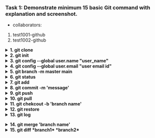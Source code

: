 ### Task 1: Demonstrate minimum 15 basic Git command with explanation and screenshot.
- collaborators:
1. test1001-github
2. test1002-github
<!-- git clone  -->
<details><summary><b>  1. git clone </b></summary>  
  
```
    syntax: 1. git clone *github repository url*
    1. This command is used to mirroring the github respository to the local system
    2. To clone the repository in local system, 
        - Copy the github repository url
        - Choose the location at local system and open the IDE (vise versa) 
        - Execute the command with copied github respository url.
    3. After this command, the files in repository will cloned to local system.
```  
![git_clone](https://user-images.githubusercontent.com/114586341/193469159-765332cf-39cb-4592-ad9b-1ca12c979934.png)
</details>

<!-- git-init  -->
<details><summary><b>  2. git init</b></summary>  
  
```
    1. This command is used to initialize the repository. 
    2. Once hit enter after this command, a hidden folder '.git' will be created in the target folder. 
    3. It contains all the backlog references of the current git directories history.
```  
![git_init_image](https://user-images.githubusercontent.com/114586341/193465368-f105958e-6df1-4ad2-b334-5fc54ef652e4.png)
</details>

<!-- git config --global user.name  -->
<details><summary><b>  3. git config --global user.name "user_name"</b></summary>

```    
1. This command is used to configure the user name of the github account which we going to work with.
2. Executing this command is the one time activity required at inital phase of git configuration. If required, can change at any time.
```  
![git_config_user_name](https://user-images.githubusercontent.com/114586341/193466984-2194ef38-24fc-4525-a0c9-3c3fa2e0ccd3.png)
</details>



<!-- git config --global user.email "user email id"  -->
<details><summary><b>  4. git config --global user.email "user email id"</b></summary>
  
```
1. This command is used to configure the user email ID of the github account which we going to work with.
2. Executing this command is the one time activity required at inital phase of git configuration. If required, can change at any time.
```
![git_config_user_email](https://user-images.githubusercontent.com/114586341/193468251-51fac83a-5409-4d41-9999-a8a70b35295a.png)
</details>

<!-- git branch master to main  -->
<details><summary><b>  5. git branch -m master main</b></summary>
  
```
1. This command is used to transfer the files from master branch to main.
2. AFter this command, git will create 'main' branch and transfers all files into main and switched to it as active branch.
3. As the main branch in github is named as 'main', it is necessary to match the branch name in git also. 
4. This step is not required, if we select appropriate settings to name the main branch as 'main' during 'git-scm' setup at local machine. 
```
![git_master_to_main](https://user-images.githubusercontent.com/114586341/193469166-d627a269-c9b2-494a-a4fb-b24853855079.png)
</details>

<!-- git status -->
<details><summary><b>  6. git status </b></summary>
  
```
1. Once the file saved in IDE, git start tracking the current stage of the file. That is,  whether the file is in working directory or staging area or committed.
2. This 'git status' command is used to know at which stage the file is at. 
3. After this command, it shows the details with description and files with distinguished colors.
4. Files marked with Red color means, it is in working directory area. We can see the description as "Changes not staged for commit:" 
5. Files marked with Green color means, it is in staging area. We can see the description as "Changes to be committed:"
6. Once committed, we can see the description as "nothing to commit, working tree clean" 
```
![git_status](https://user-images.githubusercontent.com/114586341/193469154-d68d17cb-a2d8-42d6-bf90-cb47be1c5006.png)
![git_status_1](https://user-images.githubusercontent.com/114586341/193548151-5c45c514-5ad8-491b-b391-db5af23e1772.png)
![git_status_2](https://user-images.githubusercontent.com/114586341/193548155-995d03a1-099f-467a-b8ad-e9474ff91d84.png)
</details>

<!-- git add <file_name> <.>  -->
<details><summary><b>7. git add </b></summary>
  
```
1. This command is used to add the changes from working directory to staging area (pre-commit area).
2. To add all changes at once, we use (git add .) commad
3. To add changes of particular file, we use (git add 'file_name') command. Here, 'file name' should be mentioned with extention.

```
![git_add](https://user-images.githubusercontent.com/114586341/193468917-7d166a35-66d4-4bab-834a-9ed17d8e5f34.png)
</details>

<!-- git commit -->
<details><summary><b>  8. git commit -m 'message'</b></summary>
  
```
1. This command is used to confirm the changes and tells git that the file is ready to push to remote location (github)
2. After this command, git will move the file(s) from 'staging area' to 'committed area'
3. Now the file is ready to push from git to remote respository.

```
![git_commit](https://user-images.githubusercontent.com/114586341/193469160-71b77ea5-4a6b-4b11-bbbd-fb1027e61fcf.png)
</details>

<!-- git push -->
<details><summary><b>  9. git push</b></summary>
  
```
syntax: git push 'remote name' 'target repository branch'
1. This command is used to push the committed changes to remote repository
2. Eg.1, git push origin main.
    - It means, git will push the committed changes to 'main' branch in the 'origin' remote.
   Eg.2, git push origin sub_branch.
    - It means, git will push the committed changes to 'sub_branch' in the 'origin' remote.

```
![git_push](https://user-images.githubusercontent.com/114586341/193552798-c98ee82c-6a76-4fcd-9c1d-ba9c64ab670b.png)
</details>


<!-- git pull -->
<details><summary><b>  10. git pull </b></summary>
  
```
Scenraios:
1. Sometimes, we made changes in files at remote itself via browser. Like adding a new line in README.md file at github itself. In such case, it is essential to merge the changes and maintain same details at both git (local files) and github repository.
2. Also, whenever we made changes in other branch of own repository or files in forks repositories, it is necessary to pull the changes to source respository files (by pull requests) to maintain the same level data.

Command:
syntax: git pull 'remote name' 'source repository branch'
1. It is the combination of 'fetch' and 'merge' actions. 
2. This command is used to pull the committed changes from remote repository to local git.
2. Eg., git pull origin main.
    - It means, git will fetch the changes from 'main' branch and merge it to the current directory at local git.
3. Before executing the command, we should ensure the branch, at which we want to pull the repository details.
```
![git_pull](https://user-images.githubusercontent.com/114586341/193469169-099a86a3-b733-4e5d-aafd-661cd7a8f335.png)
</details>

<!-- git branch -->
<details><summary><b>  11. git chekcout -b 'branch name'</b></summary>
  
```
1. It is the combination of creating and switching branch in oneline. Same as
    >> git branch 'branch name'
    >> git checkout 'branch name'
2. After this command, git will create a branch and switched and mark it as active branch.
3. Eg., git checkout -b sub_branch
    - Let us assume, this command executed from 'main' branch.
    - After execution, git created sub_branch and switched and mark it as active branch.
4. To check the list of branches, use command
    >> git branch 
    - The active branch is marked with astrisk (*)
```
![git_branch_switch](https://user-images.githubusercontent.com/114586341/193469158-e562977e-8363-4aeb-8d81-f9251c933b70.png)
</details>

<!-- git restore -->
<details><summary><b>  12. git restore </b></summary>
  
```
syntax: git restore --staged 'file_name' (or) git restore --source 'commit SHA' 'file name'
1. After executing this command, git will move the file from 'staging area' to 'working directory'
2. Eg1:
    >> git restore --staged aboutme.txt
    - It will remove aboutme.txt file from staging area and mark it as 'M'.
  Eg2:
    >> git restore --source 8628daf aboutme.txt
    - It will remove changes made at commit '8628daf' in aboutme.txt file from staging area and mark it as 'M'. 

```
![git_restore](https://user-images.githubusercontent.com/114586341/193469153-df5d7fce-bc8e-493d-9292-5f17b4c3b319.png)
</details>

<!-- git log -->
<details><summary><b>  13. git log </b></summary>
  
```
syntax: git log (or) git log --oneline (or) git log -p
1. This command is used to review all activities which made to repository files.
- git log : listing all changes
- git log --online : list all commits with short notes
- git log -p : list all changes with detailed description of each actions made in files.

```
>> git log --online:
![git_log_oneline](https://user-images.githubusercontent.com/114586341/193469164-411b6a95-dc80-465a-99ed-36e1c58aacb0.png)</details>

<!-- git merge -->
<details><summary><b>  14. git merge 'branch name' </b></summary>
  
```
1. This command is used to merge the content of one branch to another branch
2. To execute this command, firt swtich to target branch
3. Then exectute this command to merge content from source branch to target branch.
4. Eg., git merge sub_branch
    - Let us assume, we going to merge content from sub_branch to main branch
    >> git checkout main (switching to main branch)
    >> git merge sub_branch (merging contents from sub_branch to main branch)

```
![git_merge](https://user-images.githubusercontent.com/114586341/193469168-2401494f-5e4a-41a3-839c-eb4d5a2c7747.png)
</details>

<!-- git diff -->
<details><summary><b> 15. git diff *branch1* *branch2*</b></summary>
  
```
1. This command is used to find the differences between the file of different branches.
2. It is highly useful when we facing merge conflicts

```
![git_diff](https://user-images.githubusercontent.com/114586341/193570126-548bca95-e663-4ed6-ac0c-7666a8a919c3.png)
</details>